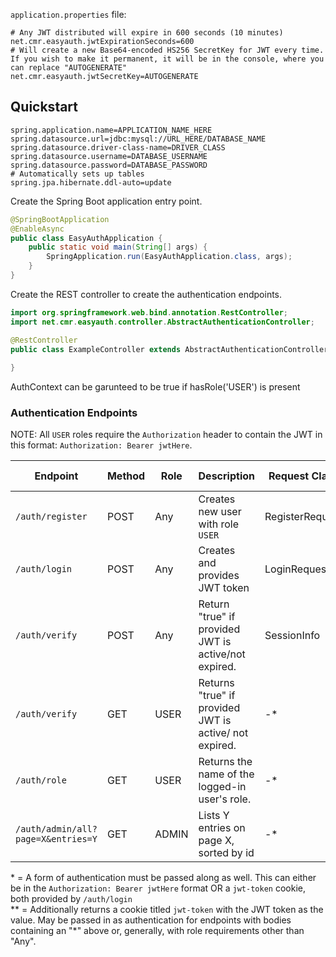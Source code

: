 `application.properties` file:
```properties
# Any JWT distributed will expire in 600 seconds (10 minutes) 
net.cmr.easyauth.jwtExpirationSeconds=600
# Will create a new Base64-encoded HS256 SecretKey for JWT every time. If you wish to make it permanent, it will be in the console, where you can replace "AUTOGENERATE"
net.cmr.easyauth.jwtSecretKey=AUTOGENERATE
```

## Quickstart

```properties
spring.application.name=APPLICATION_NAME_HERE
spring.datasource.url=jdbc:mysql://URL_HERE/DATABASE_NAME
spring.datasource.driver-class-name=DRIVER_CLASS
spring.datasource.username=DATABASE_USERNAME
spring.datasource.password=DATABASE_PASSWORD
# Automatically sets up tables
spring.jpa.hibernate.ddl-auto=update

```

Create the Spring Boot application entry point.
```java
@SpringBootApplication
@EnableAsync
public class EasyAuthApplication {
    public static void main(String[] args) {
        SpringApplication.run(EasyAuthApplication.class, args);
    }
}
```
Create the REST controller to create the authentication endpoints.
```java
import org.springframework.web.bind.annotation.RestController;
import net.cmr.easyauth.controller.AbstractAuthenticationController;

@RestController
public class ExampleController extends AbstractAuthenticationController {
    
}
```
AuthContext can be garunteed to be true if hasRole('USER') is present

### Authentication Endpoints

NOTE: All `USER` roles require the `Authorization` header to contain the JWT in this format: `Authorization: Bearer jwtHere`.
<table>
  <thead>
    <tr>
      <th>Endpoint</th>
      <th>Method</th>
      <th>Role</th>
      <th>Description</th>
      <th>Request Class</th>
      <th>Response Class</th>
    </tr>
  </thead>
  <tbody>
    <tr>
      <td><code>/auth/register</code></td>
      <td>POST</td>
      <td>Any</td>
      <td>Creates new user with role <code>USER</code></td>
      <td>RegisterRequest</td>
      <td>String (T/F)</td>
    </tr>
    <tr>
      <td><code>/auth/login</code></td>
      <td>POST</td>
      <td>Any</td>
      <td>Creates and provides JWT token</td>
      <td>LoginRequest</td>
      <td>SessionInfo**</td>
    </tr>
    <tr>
      <td><code>/auth/verify</code></td>
      <td>POST</td>
      <td>Any</td>
      <td>Return "true" if provided JWT is active/not expired.</td>
      <td>SessionInfo</td>
      <td>String (T/F)</td>
    </tr>
    <tr>
      <td><code>/auth/verify</code></td>
      <td>GET</td>
      <td>USER</td>
      <td>Returns "true" if provided JWT is active/ not expired.</td>
      <td>-*</td>
      <td>String (T/F)</td>
    </tr>
    <tr>
      <td><code>/auth/role</code></td>
      <td>GET</td>
      <td>USER</td>
      <td>Returns the name of the logged-in user's role.</td>
      <td>-*</td>
      <td>String (Role)</td>
    </tr>
    <tr>
      <td><code>/auth/admin/all?page=X&entries=Y</code></td>
      <td>GET</td>
      <td>ADMIN</td>
      <td>Lists Y entries on page X, sorted by id</td>
      <td>-*</td>
      <td>Login (List)</td>
    </tr>
  </tbody>
</table>

\* = A form of authentication must be passed along as well. This can either be in the `Authorization: Bearer jwtHere` format OR a `jwt-token` cookie, both provided by `/auth/login`
<br>
\*\* = Additionally returns a cookie titled `jwt-token` with the JWT token as the value. May be passed in as authentication for endpoints with bodies containing an "\*" above or, generally, with role requirements other than "Any".